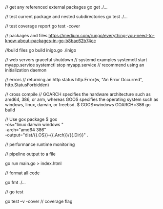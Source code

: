 // get any referenced external packages 
go get ./...   

// test current package and nested subdirectories
go test ./...

// test coverage report 
go test -cover 

// packages and files 
https://medium.com/rungo/everything-you-need-to-know-about-packages-in-go-b8bac62b74cc

//build files 
go build inigo.go
./inigo


// web servers graceful shutdown
// systemd examples
systemctl start myapp.service
systemctl stop myapp.service
// recommend using an initialization daemon 


// errors
// returning an http status http.Error(w, "An Error Occurred", http.StatusForbidden)


// cross compile
// GOARCH specifies the hardware architecture such as amd64, 386, or arm, whereas GOOS specifies the operating system such as windows, linux, darwin, or freebsd.
$ GOOS=windows GOARCH=386 go build

// Use gox package 
$ gox \
-os="linux darwin windows " \
-arch="amd64 386" \
-output="dist/{{.OS}}-{{.Arch}}/{{.Dir}}" .

// performance runtime monitoring 


// pipeline output to a file 

go run main.go > index.html


// format all code

go fmt ./...


// go test

go test –v -cover // coverage flag
